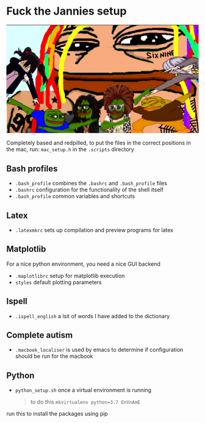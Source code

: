 # Fuck the Jannies setup #
![lil_capo](.content/lil_capo.png)

Completely based and redpilled, to put the files in the correct positions in the mac, run: 
`mac_setup.h` in the `.scripts` directory

## Bash profiles ##
- `.bash_profile` combines the `.bashrc` and `.bash_profile` files
- `.bashrc` configuration for the functionality of the shell itself
- `.bash_profile` common variables and shortcuts

## Latex ##
- `.latexmkrc` sets up compilation and preview programs for latex

## Matplotlib ##
For a nice python environment, you need a nice GUI backend
- `.maplotlibrc` setup for matplotlib execution 
- `styles` default plotting parameters


## Ispell ##
- `.ispell_english` a lsit of words I have added to the dictionary

## Complete autism ##
- `.macbook_localiser` is used by emacs to determine if configuration should be run for the macbook

## Python ##
- `python_setup.sh` once a virtual environment is running 

    > to do this `mkvirtualenv python=3.7 EnVnAmE`
	
run this to install the packages using pip
